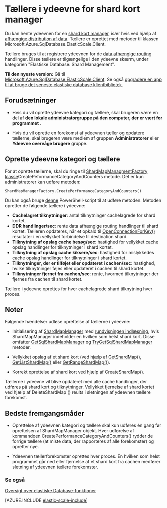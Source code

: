 <properties
    pageTitle="Tællere i ydeevne for shard kort manager"
    description="ShardMapManager klasse og data afhængige routing tællere i ydeevne"
    services="sql-database"
    documentationCenter=""
    manager="jhubbard"
    authors="SilviaDoomra"
    editor=""/>

<tags
    ms.service="sql-database"
    ms.workload="sql-database"
    ms.tgt_pltfrm="na"
    ms.devlang="na"
    ms.topic="article"
    ms.date="05/23/2016"
    ms.author="SilviaDoomra"/>

# <a name="performance-counters-for-shard-map-manager"></a>Tællere i ydeevne for shard kort manager

Du kan hente ydeevnen for en [shard kort manager](sql-database-elastic-scale-shard-map-management.md), især hvis ved hjælp af [afhængige distribution af data](sql-database-elastic-scale-data-dependent-routing.md). Tællere er oprettet med metoder til klassen Microsoft.Azure.SqlDatabase.ElasticScale.Client.  

Tællere bruges til at registrere ydeevnen for de [data afhængige routing](sql-database-elastic-scale-data-dependent-routing.md) handlinger. Disse tællere er tilgængelige i den ydeevne skærm, under kategorien "Elastiske Database: Shard Management".

**Til den nyeste version:** Gå til [Microsoft.Azure.SqlDatabase.ElasticScale.Client](https://www.nuget.org/packages/Microsoft.Azure.SqlDatabase.ElasticScale.Client/). Se også [opgradere en app til at bruge det seneste elastiske database klientbibliotek](sql-database-elastic-scale-upgrade-client-library.md).

## <a name="prerequisites"></a>Forudsætninger

* Hvis du vil oprette ydeevne kategori og tællere, skal brugeren være en del af **den lokale administratorgruppe på den computer, der er vært for programmet** .  

* Hvis du vil oprette en forekomst af ydeevnen tæller og opdatere tællerne, skal brugeren være medlem af gruppen **Administratorer** eller **Ydeevne overvåge brugere** gruppe. 

## <a name="create-performance-category-and-counters"></a>Oprette ydeevne kategori og tællere 

For at oprette tællerne, skal du ringe til [ShardMapManagmentFactory klasse](https://msdn.microsoft.com/library/azure/microsoft.azure.sqldatabase.elasticscale.shardmanagement.shardmapmanagerfactory.aspx)CreatePeformanceCategoryAndCounters metode. Det er kun administratorer kan udføre metoden: 

    ShardMapManagerFactory.CreatePerformanceCategoryAndCounters()  

Du kan også bruge [denne](https://gallery.technet.microsoft.com/scriptcenter/Elastic-DB-Tools-for-Azure-17e3d283) PowerShell-script til at udføre metoden. Metoden opretter de følgende tællere i ydeevne:  

* **Cachelagret tilknytninger**: antal tilknytninger cachelagrede for shard kortet.
*  **DDR handlinger/sec**: rente data afhængige routing handlinger til shard kortet. Tælleren opdateres, når et opkald til [OpenConnectionForKey()](https://msdn.microsoft.com/library/azure/microsoft.azure.sqldatabase.elasticscale.shardmanagement.shardmap.openconnectionforkey.aspx) resultater i en vellykket forbindelse til destination shard. 
*  **Tilknytning af opslag cache besøg/sec**: hastighed for vellykket cache opslag handlinger for tilknytninger i shard kortet. 
*  **Tilknytning af opslag cache kiksere/sec**: hastighed for mislykkedes cache opslag handlinger for tilknytninger i shard kortet.
*  **Tilknytninger, der er tilføjet eller opdateret i cachen/sec**: hastighed, hvilke tilknytninger føjes eller opdateret i cachen til shard kortet. 
*  **Tilknytninger fjernet fra cachen/sec**: rente, hvormed tilknytninger der fjernes fra cachen til shard kortet. 

Tællere i ydeevne oprettes for hver cachelagrede shard tilknytning hver proces.  


## <a name="notes"></a>Noter
Følgende hændelser udløse oprettelse af tællerne i ydeevne:  

* Initialisering af [ShardMapManager](https://msdn.microsoft.com/library/azure/microsoft.azure.sqldatabase.elasticscale.shardmanagement.shardmapmanager.aspx) med [rundvisningen indlæsning](https://msdn.microsoft.com/library/azure/microsoft.azure.sqldatabase.elasticscale.shardmanagement.shardmapmanagerloadpolicy.aspx), hvis ShardMapManager indeholder en hvilken som helst shard kort. Disse omfatter [GetSqlShardMapManager](https://msdn.microsoft.com/library/azure/microsoft.azure.sqldatabase.elasticscale.shardmanagement.shardmapmanagerfactory.getsqlshardmapmanager.aspx?f=255&MSPPError=-2147217396#M:Microsoft.Azure.SqlDatabase.ElasticScale.ShardManagement.ShardMapManagerFactory.GetSqlShardMapManager%28System.String,Microsoft.Azure.SqlDatabase.ElasticScale.ShardManagement.ShardMapManagerLoadPolicy%29) og [TryGetSqlShardMapManager](https://msdn.microsoft.com/library/azure/microsoft.azure.sqldatabase.elasticscale.shardmanagement.shardmapmanagerfactory.trygetsqlshardmapmanager.aspx) metoder.
* Vellykket opslag af et shard kort (ved hjælp af [GetShardMap()](https://msdn.microsoft.com/library/azure/dn824215.aspx), [GetListShardMap()](https://msdn.microsoft.com/library/azure/dn824212.aspx) eller [GetRangeShardMap()](https://msdn.microsoft.com/library/azure/dn824173.aspx)). 

* Korrekt oprettelse af shard kort ved hjælp af CreateShardMap().

Tællerne i ydeevne vil blive opdateret med alle cache handlinger, der udføres på shard kort og tilknytninger. Vellykket fjernelse af shard kortet ved hjælp af DeleteShardMap () reults i sletningen af ydeevnen tællere forekomst.  

## <a name="best-practices"></a>Bedste fremgangsmåder

* Oprettelse af ydeevnen kategori og tællere skal kun udføres én gang før oprettelsen af ShardMapManager objekt. Hver udførelse af kommandoen CreatePerformanceCategoryAndCounters() rydder de forrige tællere (at miste data, der rapporteres af alle forekomster) og opretter nye.  

* Ydeevnen tællerforekomster oprettes hver proces. En hvilken som helst programmet går ned eller fjernelse af et shard kort fra cachen medfører sletning af ydeevnen tællere forekomster.  

### <a name="see-also"></a>Se også

[Oversigt over elastiske Database-funktioner](sql-database-elastic-scale-introduction.md)  

[AZURE.INCLUDE [elastic-scale-include](../../includes/elastic-scale-include.md)]

<!--Anchors-->
<!--Image references-->

